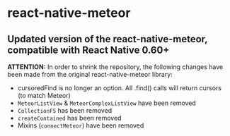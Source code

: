 # react-native-meteor

## Updated version of the react-native-meteor, compatible with React Native 0.60+

**ATTENTION:** In order to shrink the repository, the following changes have been made from the original react-native-meteor library:
- cursoredFind is no longer an option. All .find() calls will return cursors (to match Meteor)
- `MeteorListView` & `MeteorComplexListView` have been removed
- `CollectionFS` has been removed
- `createContained` has been removed
- Mixins (`connectMeteor`) have been removed

